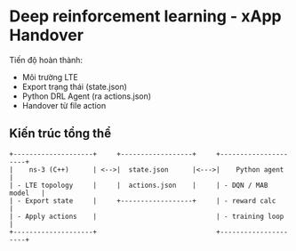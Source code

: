 # Deep reinforcement learning - xApp Handover

Tiến độ hoàn thành:
- Môi trường LTE
- Export trạng thái (state.json)
- Python DRL Agent (ra actions.json)
- Handover từ file action

## Kiến trúc tổng thể
```
+--------------------+     +------------------+     +---------------------+
|    ns-3 (C++)      | <-->|  state.json      |<--->|    Python agent     |
| - LTE topology     |     |  actions.json    |     | - DQN / MAB model   |
| - Export state     |     +------------------+     | - reward calc       |
| - Apply actions    |                              | - training loop     |
+--------------------+                              +---------------------+
```